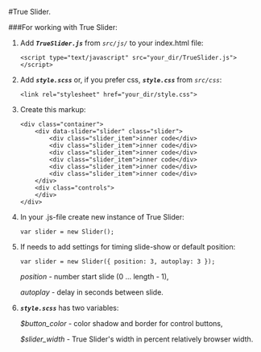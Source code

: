 #True Slider.

###For working with True Slider:

1. Add ***`TrueSlider.js`*** from *`src/js/`* to your index.html file:

    ```
    <script type="text/javascript" src="your_dir/TrueSlider.js"></script>
    ```
    
2. Add ***`style.scss`*** or, if you prefer css, ***`style.css`*** from *`src/css`*:

    ```<link rel="stylesheet" href="your_dir/style.css">```
    
3. Create this markup:

    ```
    <div class="container">
        <div data-slider="slider" class="slider">
            <div class="slider_item">inner code</div>
            <div class="slider_item">inner code</div>
            <div class="slider_item">inner code</div>
            <div class="slider_item">inner code</div>
            <div class="slider_item">inner code</div>
            <div class="slider_item">inner code</div>
        </div>
        <div class="controls">
        </div>
    </div>
    ```
    
4. In your .js-file create new instance of True Slider:

    ```var slider = new Slider();```

5. If needs to add settings for timing slide-show or default position:

    ```var slider = new Slider({ position: 3, autoplay: 3 });```
    
    *position* - number start slide (0 ... length - 1),
    
    *autoplay* - delay in seconds between slide.

6. ***`style.scss`*** has two variables:

   *$button_color* - color shadow and border for control buttons,
   
   *$slider_width* - True Slider's width in percent relatively browser width.

